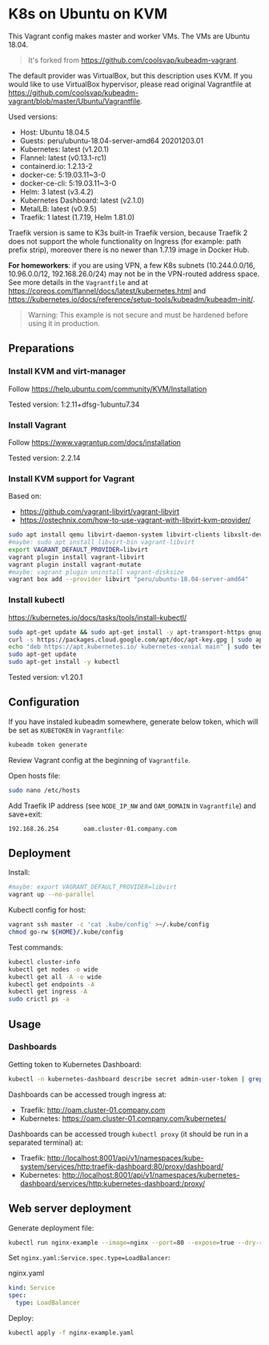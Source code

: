 # K8s on Ubuntu on KVM

This Vagrant config makes master and worker VMs. The VMs are Ubuntu 18.04.

> It's forked from <https://github.com/coolsvap/kubeadm-vagrant>.

The default provider was VirtualBox, but this description uses KVM. If you would like to use VirtualBox hypervisor, please read original Vagrantfile at <https://github.com/coolsvap/kubeadm-vagrant/blob/master/Ubuntu/Vagrantfile>.

Used versions:

* Host: Ubuntu 18.04.5
* Guests: peru/ubuntu-18.04-server-amd64 20201203.01
* Kubernetes: latest (v1.20.1)
* Flannel: latest (v0.13.1-rc1)
* containerd.io: 1.2.13-2
* docker-ce: 5:19.03.11~3-0
* docker-ce-cli: 5:19.03.11~3-0
* Helm: 3 latest (v3.4.2)
* Kubernetes Dashboard: latest (v2.1.0)
* MetalLB: latest (v0.9.5)
* Traefik: 1 latest (1.7.19, Helm 1.81.0)

Traefik version is same to K3s built-in Traefik version, because Traefik 2 does not support the whole functionality on Ingress (for example: path prefix strip), moreover there is no newer than 1.7.19 image in Docker Hub.

**For homeworkers**: if you are using VPN, a few K8s subnets (10.244.0.0/16, 10.96.0.0/12, 192.168.26.0/24) may not be in the VPN-routed address space. See more details in the `Vagrantfile` and at <https://coreos.com/flannel/docs/latest/kubernetes.html> and <https://kubernetes.io/docs/reference/setup-tools/kubeadm/kubeadm-init/>.

> Warning: This example is not secure and must be hardened before using it in production.

## Preparations

### Install KVM and virt-manager

Follow <https://help.ubuntu.com/community/KVM/Installation>

Tested version: 1:2.11+dfsg-1ubuntu7.34

### Install Vagrant

Follow <https://www.vagrantup.com/docs/installation>

Tested version: 2.2.14

### Install KVM support for Vagrant

Based on:

* <https://github.com/vagrant-libvirt/vagrant-libvirt>
* <https://ostechnix.com/how-to-use-vagrant-with-libvirt-kvm-provider/>

```sh
sudo apt install qemu libvirt-daemon-system libvirt-clients libxslt-dev libxml2-dev libvirt-dev zlib1g-dev ruby-dev ruby-libvirt ebtables dnsmasq-base
#maybe: sudo apt install libvirt-bin vagrant-libvirt
export VAGRANT_DEFAULT_PROVIDER=libvirt
vagrant plugin install vagrant-libvirt
vagrant plugin install vagrant-mutate
#maybe: vagrant plugin uninstall vagrant-disksize
vagrant box add --provider libvirt "peru/ubuntu-18.04-server-amd64"
```

### Install kubectl

<https://kubernetes.io/docs/tasks/tools/install-kubectl/>

```sh
sudo apt-get update && sudo apt-get install -y apt-transport-https gnupg2 curl
curl -s https://packages.cloud.google.com/apt/doc/apt-key.gpg | sudo apt-key add -
echo "deb https://apt.kubernetes.io/ kubernetes-xenial main" | sudo tee -a /etc/apt/sources.list.d/kubernetes.list
sudo apt-get update
sudo apt-get install -y kubectl
```

Tested version: v1.20.1

## Configuration

If you have instaled kubeadm somewhere, generate below token, which will be set as `KUBETOKEN` in `Vagrantfile`:

```sh
kubeadm token generate
```

Review Vagrant config at the beginning of `Vagrantfile`.

Open hosts file:

```sh
sudo nano /etc/hosts
```

Add Traefik IP address (see `NODE_IP_NW` and `OAM_DOMAIN` in `Vagrantfile`) and save+exit:

```text
192.168.26.254       oam.cluster-01.company.com
```

## Deployment

Install:

```sh
#maybe: export VAGRANT_DEFAULT_PROVIDER=libvirt
vagrant up --no-parallel
```

Kubectl config for host:

```sh
vagrant ssh master -c 'cat .kube/config' >~/.kube/config
chmod go-rw ${HOME}/.kube/config
```

Test commands:

```sh
kubectl cluster-info
kubectl get nodes -o wide
kubectl get all -A -o wide
kubectl get endpoints -A
kubectl get ingress -A
sudo crictl ps -a
```

## Usage

### Dashboards

Getting token to Kubernetes Dashboard:

```sh
kubectl -n kubernetes-dashboard describe secret admin-user-token | grep ^token
```

Dashboards can be accessed trough ingress at:

* Traefik: <http://oam.cluster-01.company.com>
* Kubernetes: <https://oam.cluster-01.company.com/kubernetes/>

Dashboards can be accessed trough `kubectl proxy` (it should be run in a separated terminal) at:

* Traefik: <http://localhost:8001/api/v1/namespaces/kube-system/services/http:traefik-dashboard:80/proxy/dashboard/>
* Kubernetes: <http://localhost:8001/api/v1/namespaces/kubernetes-dashboard/services/http:kubernetes-dashboard:/proxy/>

## Web server deployment

Generate deployment file:

```sh
kubectl run nginx-example --image=nginx --port=80 --expose=true --dry-run -o yaml > nginx-example.yaml
```

Set `nginx.yaml:Service.spec.type=LoadBalancer`:

nginx.yaml

```yaml
kind: Service
spec:
  type: LoadBalancer
```

Deploy:

```sh
kubectl apply -f nginx-example.yaml
```
